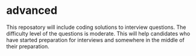 # advanced
This reposatory will include coding solutions to interview questions. The difficulty level of the questions is moderate. This will help candidates who have started preparation for interviews and somewhere in the middle of their preparation. 
